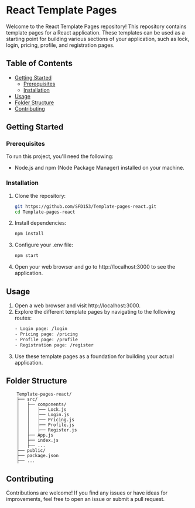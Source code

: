 # React Template Pages

Welcome to the React Template Pages repository! This repository contains template pages for a React application. These templates can be used as a starting point for building various sections of your application, such as lock, login, pricing, profile, and registration pages.

## Table of Contents

- [Getting Started](#getting-started)
  - [Prerequisites](#prerequisites)
  - [Installation](#installation)
- [Usage](#usage)
- [Folder Structure](#folder-structure)
- [Contributing](#contributing)

## Getting Started

### Prerequisites

To run this project, you'll need the following:

- Node.js and npm (Node Package Manager) installed on your machine.

### Installation

1. Clone the repository:

   ```sh
   git https://github.com/SFD153/Template-pages-react.git
   cd Template-pages-react

2. Install dependencies:

    ```sh
    npm install

3. Configure your .env file:

    ```sh
    npm start

4. Open your web browser and go to http://localhost:3000 to see the application.

## Usage

1. Open a web browser and visit http://localhost:3000.
2. Explore the different template pages by navigating to the following routes:
    ```sh
    - Login page: /login
    - Pricing page: /pricing
    - Profile page: /profile
    - Registration page: /register
3. Use these template pages as a foundation for building your actual application.

## Folder Structure

```
    Template-pages-react/
    ├── src/
    │   ├── components/
    │   │   ├── Lock.js
    │   │   ├── Login.js
    │   │   ├── Pricing.js
    │   │   ├── Profile.js
    │   │   ├── Register.js
    │   ├── App.js
    │   ├── index.js
    │   ├── ...
    ├── public/
    ├── package.json
    ├── ...
```

## Contributing
Contributions are welcome! If you find any issues or have ideas for improvements, feel free to open an issue or submit a pull request.
